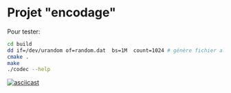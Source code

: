 # Projet "encodage"


Pour tester:
```sh
cd build
dd if=/dev/urandom of=random.dat  bs=1M  count=1024 # génère fichier aléatoire de 1Go
cmake .
make
./codec --help
```

[![asciicast](https://asciinema.org/a/7gpuugdqxzplow2vk4n8vgml5.png)](https://asciinema.org/a/7gpuugdqxzplow2vk4n8vgml5?speed=3)
